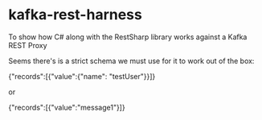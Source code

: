 # kafka-rest-harness
To show how C# along with the RestSharp library works against a Kafka REST Proxy

Seems there's is a strict schema we must use for it to work out of the box:

{"records":[{"value":{"name": "testUser"}}]}

or

{"records":[{"value":"message1"}]}

